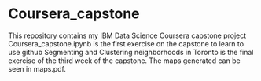 # Coursera_capstone
This repository contains my IBM Data Science Coursera capstone project
Coursera_capstone.ipynb is the first exercise on the capstone to learn to use github
Segmenting and Clustering neighborhoods in Toronto is the final exercise of the third week of the capstone. The maps generated can be seen in maps.pdf.
